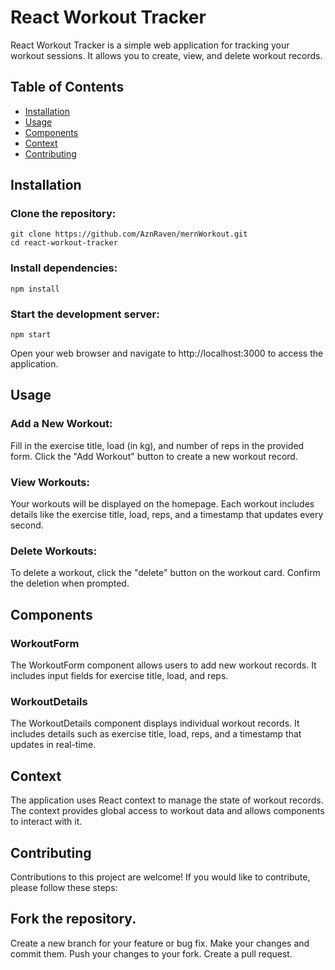 # React Workout Tracker

React Workout Tracker is a simple web application for tracking your workout sessions. It allows you to create, view, and delete workout records.

## Table of Contents

- [Installation](#installation)
- [Usage](#usage)
- [Components](#components)
- [Context](#context)
- [Contributing](#contributing)

## Installation

### Clone the repository:

```shell
git clone https://github.com/AznRaven/mernWorkout.git
cd react-workout-tracker
```

### Install dependencies:

```
npm install
```

### Start the development server:

```
npm start
```

Open your web browser and navigate to http://localhost:3000 to access the application.

## Usage

### Add a New Workout:

Fill in the exercise title, load (in kg), and number of reps in the provided form.
Click the "Add Workout" button to create a new workout record.

### View Workouts:

Your workouts will be displayed on the homepage.
Each workout includes details like the exercise title, load, reps, and a timestamp that updates every second.

### Delete Workouts:

To delete a workout, click the "delete" button on the workout card.
Confirm the deletion when prompted.

## Components

### WorkoutForm

The WorkoutForm component allows users to add new workout records. It includes input fields for exercise title, load, and reps.

### WorkoutDetails

The WorkoutDetails component displays individual workout records. It includes details such as exercise title, load, reps, and a timestamp that updates in real-time.

## Context

The application uses React context to manage the state of workout records. The context provides global access to workout data and allows components to interact with it.

## Contributing

Contributions to this project are welcome! If you would like to contribute, please follow these steps:

## Fork the repository.

Create a new branch for your feature or bug fix.
Make your changes and commit them.
Push your changes to your fork.
Create a pull request.
